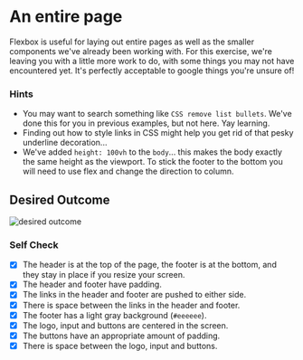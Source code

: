 # An entire page

Flexbox is useful for laying out entire pages as well as the smaller components we've already been working with. For this exercise, we're leaving you with a little more work to do, with some things you may not have encountered yet. It's perfectly acceptable to google things you're unsure of!

### Hints

- You may want to search something like `CSS remove list bullets`.  We've done this for you in previous examples, but not here. Yay learning.
- Finding out how to style links in CSS might help you get rid of that pesky underline decoration...
- We've added `height: 100vh` to the `body`... this makes the body exactly the same height as the viewport. To stick the footer to the bottom you will need to use flex and change the direction to column.

## Desired Outcome

![desired outcome](./desired-outcome.png)

### Self Check

- [X] The header is at the top of the page, the footer is at the bottom, and they stay in place if you resize your screen.
- [X] The header and footer have padding.
- [X] The links in the header and footer are pushed to either side.
- [X] There is space between the links in the header and footer.
- [X] The footer has a light gray background (`#eeeeee`).
- [X] The logo, input and buttons are centered in the screen.
- [X] The buttons have an appropriate amount of padding.
- [X] There is space between the logo, input and buttons.
